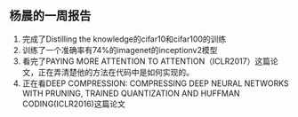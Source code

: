 杨晨的一周报告
--------
1. 完成了Distilling the knowledge的cifar10和cifar100的训练
2. 训练了一个准确率有74%的imagenet的inceptionv2模型
3. 看完了PAYING MORE ATTENTION TO ATTENTION（ICLR2017）这篇论文，正在弄清楚他的方法在代码中是如何实现的。
4. 正在看DEEP COMPRESSION: COMPRESSING DEEP NEURAL NETWORKS WITH PRUNING, TRAINED QUANTIZATION AND HUFFMAN CODING(ICLR2016)这篇论文
